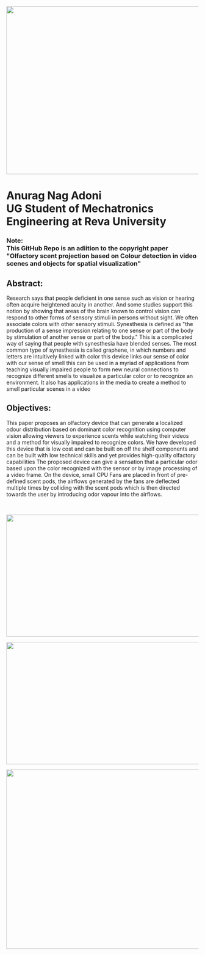 <img src="https://user-images.githubusercontent.com/67970026/130840485-4862ee4e-6e32-43c4-ae15-8612b234fd57.jpg" width="1080" height="440"/>


 <h1>Anurag Nag Adoni <br>
UG Student of Mechatronics Engineering at Reva University </h1></p>

<p><h3>Note:<br>
This GitHub Repo is an adiition to the copyright paper "Olfactory scent projection based on Colour detection in video scenes and objects for spatial visualization"</h3> </p>

<p><h2>Abstract:</h2>
Research says that people deficient in one sense such as vision or hearing often acquire
heightened acuity in another. And some studies support this notion by showing that areas of the
brain known to control vision can respond to other forms of sensory stimuli in persons without
sight. We often associate colors with other sensory stimuli. Synesthesia is defined as "the
production of a sense impression relating to one sense or part of the body by stimulation of
another sense or part of the body." This is a complicated way of saying that people with
synesthesia have blended senses. The most common type of synesthesia is called graphene, in
which numbers and letters are intuitively linked with color this device links our sense of color with
our sense of smell this can be used in a myriad of applications from teaching visually impaired
people to form new neural connections to recognize different smells to visualize a particular color
or to recognize an environment. It also has applications in the media to create a method to smell
particular scenes in a video</p>

<p><h2>Objectives:</h2>
This paper proposes an olfactory device that can generate a localized odour distribution based
on dominant color recognition using computer vision allowing viewers to experience scents while
watching their videos and a method for visually impaired to recognize colors. We have developed
this device that is low cost and can be built on off the shelf components and can be built with low
technical skills and yet provides high-quality olfactory capabilities
The proposed device can give a sensation that a particular odor based upon the color recognized
with the sensor or by image processing of a video frame. On the device, small CPU Fans are
placed in front of pre-defined scent pods, the airflows generated by the fans are deflected multiple
times by colliding with the scent pods which is then directed towards the user by introducing odor
vapour into the airflows.</p>

<br>


<p align="center">
  <img src="https://user-images.githubusercontent.com/67970026/130835630-f0bde717-2415-4d7b-b79d-b100bbf7b4db.JPG" width="720" height="320"/>
</p>

<p align="center">
  <img src="https://user-images.githubusercontent.com/67970026/130835639-fc9b4bdb-1f2d-4f18-bf5d-a7e7dd61807c.JPG" width="720" height="320">
</p>

<p align="center">
  <img src="https://user-images.githubusercontent.com/67970026/130836003-1cf75660-f418-4d3d-bfcc-d83bf4185d83.jpeg" width="630  " height="470">
</p>
